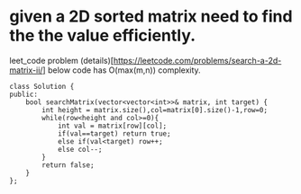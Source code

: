 # given a 2D sorted matrix need to find the the value efficiently.
leet_code problem (details)[https://leetcode.com/problems/search-a-2d-matrix-ii/]
below code has O(max(m,n)) complexity.
```
class Solution {
public:
    bool searchMatrix(vector<vector<int>>& matrix, int target) {
        int height = matrix.size(),col=matrix[0].size()-1,row=0;
        while(row<height and col>=0){
            int val = matrix[row][col];
            if(val==target) return true;
            else if(val<target) row++;
            else col--;
        }
        return false;
    }
};
```